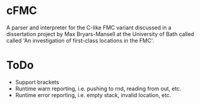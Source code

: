 # cFMC

A parser and interpreter for the C-like FMC variant discussed in a dissertation project by Max Bryars-Mansell at the University of Bath called called 'An investigation of first-class locations in the FMC'.

# ToDo

- Support brackets
- Runtime warn reporting, i.e. pushing to rnd, reading from out, etc.
- Runtime error reporting, i.e. empty stack, invalid location, etc.